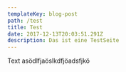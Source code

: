 ```yaml
---
templateKey: blog-post
path: /test
title: Test
date: 2017-12-13T20:03:51.291Z
description: Das ist eine TestSeite
---
```

Text asödlfjaöslkdfjöadsfjkö
